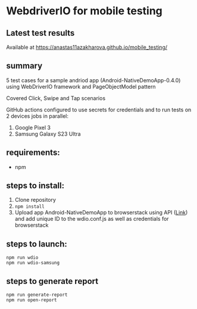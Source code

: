 # WebdriverIO for mobile testing

## Latest test results
Available at https://anastas11azakharova.github.io/mobile_testing/ 

## summary
5 test cases for a sample andriod app (Android-NativeDemoApp-0.4.0) using WebDriverIO framework and PageObjectModel pattern

Covered Click, Swipe and Tap scenarios

GitHub actions configured to use secrets for credentials and to run tests on 2 devices jobs in parallel:
1. Google Pixel 3
2. Samsung Galaxy S23 Ultra

## requirements:
- npm

## steps to install:
1. Clone repository
2. ``` npm install ```
3. Upload app Android-NativeDemoApp to browserstack using API ([Link](https://www.browserstack.com/docs/app-automate/api-reference/appium/apps#upload-an-app)) and add unique ID to the wdio.conf.js as well as credentials for browserstack

## steps to launch:
```
npm run wdio
npm run wdio-samsung
```

## steps to generate report
```
npm run generate-report
npm run open-report
```
